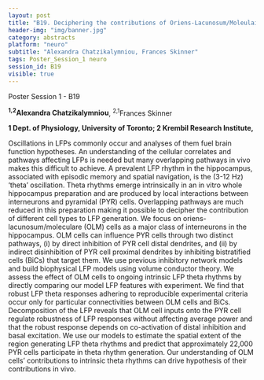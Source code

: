 ```yaml
---
layout: post
title: "B19. Deciphering the contributions of Oriens-Lacunosum/Moleulaire (OLM) cells during Local Field Potential (LFP) theta rhythms in CA1 hippocampus "
header-img: "img/banner.jpg"
category: abstracts
platform: "neuro"
subtitle: "Alexandra Chatzikalymniou, Frances Skinner"
tags: Poster_Session_1 neuro
session_id: B19
visible: true
---
```

Poster Session 1 - B19

**<sup>1,2</sup>Alexandra Chatzikalymniou**, <sup>2,1</sup>Frances Skinner

__1 Dept. of Physiology, University of Toronto; 2 Krembil Research Institute,__

Oscillations in LFPs commonly occur and analyses of them fuel brain function hypotheses. An understanding of the cellular correlates and pathways affecting LFPs is needed but many overlapping pathways in vivo makes this difficult to achieve. A prevalent LFP rhythm in the hippocampus, associated with episodic memory and spatial navigation, is the (3-12 Hz) ‘theta’ oscillation. Theta rhythms emerge intrinsically in an in vitro whole hippocampus preparation and are produced by local interactions between interneurons and pyramidal (PYR) cells. Overlapping pathways are much reduced in this preparation making it possible to decipher the contribution of different cell types to LFP generation. We focus on oriens-lacunosum/moleculare (OLM) cells as a major class of interneurons in the hippocampus. OLM cells can influence PYR cells through two distinct pathways, (i) by direct inhibition of PYR cell distal dendrites, and (ii) by indirect disinhibition of PYR cell proximal dendrites by inhibiting bistratified cells (BiCs) that target them. We use previous inhibitory network models and build biophysical LFP models using volume conductor theory. We assess the effect of OLM cells to ongoing intrinsic LFP theta rhythms by directly comparing our model LFP features with experiment. We find that robust LFP theta responses adhering to reproducible experimental criteria occur only for particular connectivities between OLM cells and BiCs. Decomposition of the LFP reveals that OLM cell inputs onto the PYR cell regulate robustness of LFP responses without affecting average power and that the robust response depends on co-activation of distal inhibition and basal excitation. We use our models to estimate the spatial extent of the region generating LFP theta rhythms and predict that approximately 22,000 PYR cells participate in theta rhythm generation. Our understanding of OLM cells’ contributions to intrinsic theta rhythms can drive hypothesis of their contributions in vivo.